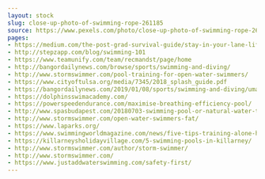 ```yaml
---
layout: stock
slug: close-up-photo-of-swimming-rope-261185
source: https://www.pexels.com/photo/close-up-photo-of-swimming-rope-261185/
pages:
- https://medium.com/the-post-grad-survival-guide/stay-in-your-lane-life-lessons-from-a-former-swimmer-b6dc05bd3b97
- http://stepzapp.com/blog/swimming-101
- https://www.teamunify.com/team/recmandst/page/home
- http://bangordailynews.com/browse/sports/swimming-and-diving/
- http://www.stormswimmer.com/pool-training-for-open-water-swimmers/
- https://www.cityoftulsa.org/media/7345/2018_splash_guide.pdf
- https://bangordailynews.com/2019/01/08/sports/swimming-and-diving/umaine-swim-team-using-semester-break-for-long-course-training-in-florida/
- https://dolphinsswimacademy.com/
- https://powerspeedendurance.com/maximise-breathing-efficiency-pool/
- http://www.spasbudapest.com/20180703-swimming-pool-or-natural-water-the-pros-and-cons-of
- http://www.stormswimmer.com/open-water-swimmers-fat/
- https://www.laparks.org/
- https://www.swimmingworldmagazine.com/news/five-tips-training-alone-holidays/
- https://killarneysholidayvillage.com/5-swimming-pools-in-killarney/
- http://www.stormswimmer.com/author/storm-swimmer/
- http://www.stormswimmer.com/
- https://www.justaddwaterswimming.com/safety-first/
---
```

